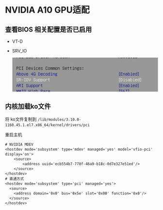 # NVIDIA A10 GPU适配

## 查看BIOS 相关配置是否已启用

- VT-D

- SRV_IO

  ![image-20221108180806277](./images/image-20221108180806277-8046578.png)



##  内核加载ko文件

将 ko文件复制到 `/lib/modules/3.10.0-1160.45.1.el7.x86_64/kernel/drivers/pci`

重启主机





```shell
# NVIDIA MDEV
<hostdev mode='subsystem' type='mdev' managed='yes' model='vfio-pci' display='on'>
	<source>
		<address uuid='ecb554b7-778f-46a9-b18c-0d7e327e51ed'/>
	</source>
</hostdev>
# 直通方式
<hostdev mode='subsystem' type='pci' managed='yes'>
  <source>
    <address domain='0x0' bus='0x5e' slot='0x00' function='0x0'/>
  </source>
</hostdev>
```





